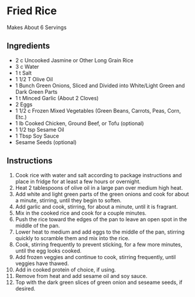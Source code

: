# Fried Rice #

Makes About 6 Servings

## Ingredients ##

- 2 c Uncooked Jasmine or Other Long Grain Rice 
- 3 c Water 
- 1 t Salt
- 1 1/2 T Olive Oil
- 1 Bunch Green Onions, Sliced and Divided into White/Light Green and Dark Green Parts
- 1 t Minced Garlic (About 2 Cloves)
- 2 Eggs
- 1 1/2 c Frozen Mixed Vegetables (Green Beans, Carrots, Peas, Corn, Etc.)
- 1 lb Cooked Chicken, Ground Beef, or Tofu (optional)
- 1 1/2 tsp Sesame Oil
- 1 Tbsp Soy Sauce
- Sesame Seeds (optional)

## Instructions ##

1. Cook rice with water and salt according to package instructions and place in fridge for at least a few hours or overnight.
2. Heat 2 tablespoons of olive oil in a large pan over medium high heat.
3. Add white and light green parts of the green onions and cook for about a minute, stirring, until they begin to soften.
4. Add garlic and cook, stirring, for about a minute, until it is fragrant.
5. Mix in the cooked rice and cook for a couple minutes.
6. Push the rice toward the edges of the pan to leave an open spot in the middle of the pan.
7. Lower heat to medium and add eggs to the middle of the pan, stirring quickly to scramble them and mix into the rice.
8. Cook, stirring frequently to prevent sticking, for a few more minutes, until the egg looks cooked.
9. Add frozen veggies and continue to cook, stirring frequently, until veggies have thawed. 
10. Add in cooked protein of choice, if using.
11. Remove from heat and add sesame oil and soy sauce.
12. Top with the dark green slices of green onion and seseame seeds, if desired.